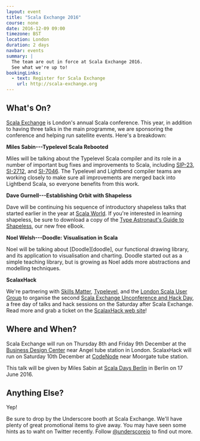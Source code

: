 ```yaml
---
layout: event
title: "Scala Exchange 2016"
course: none
date: 2016-12-09 09:00
timezone: BST
location: London
duration: 2 days
navbar: events
summary: |
  The team are out in force at Scala Exchange 2016.
  See what we're up to!
bookingLinks:
  - text: Register for Scala Exchange
    url: http://scala-exchange.org
---
```


## What's On?

[Scala Exchange][scalax] is London's annual Scala conference.
This year, in addition to having three talks in the main programme,
we are sponsoring the conference and helping run satellite events.
Here's a breakdown:

**Miles Sabin---Typelevel Scala Rebooted**

Miles will be talking about the Typelevel Scala compiler
and its role in a number of important bug fixes and improvements to Scala,
including [SIP-23][sip23], [SI-2712][si2712], and [SI-7046][si7046].
The Typelevel and Lightbend compiler teams are working closely
to make sure all improvements are merged back into Lightbend Scala,
so everyone benefits from this work.

**Dave Gurnell---Establishing Orbit with Shapeless**

Dave will be continuing his sequence of introductory shapeless talks
that started earlier in the year at [Scala World][scala-world].
If you're interested in learning shapeless,
be sure to download a copy of
the [Type Astronaut's Guide to Shapeless][shapeless-guide], our new free eBook.

**Noel Welsh---Doodle: Visualisation in Scala**

Noel will be talking about [Doodle][doodle], our functional drawing library,
and its application to visualisation and charting.
Doodle started out as a simple teaching library,
but is growing as Noel adds more abstractions and modelling techniques.

**ScalaxHack**

We're partnering with [Skills Matter][skills-matter],
[Typelevel][typelevel], and the [London Scala User Group][lsug]
to organise the second [Scala Exchange Unconference and Hack Day][scalaxhack],
a free day of talks and hack sessions on the Saturday after Scala Exchange.
Read more and grab a ticket on the [ScalaxHack web site][scalaxhack]!

## Where and When?

Scala Exchange will run on Thursday 8th and Friday 9th December
at the [Business Design Center][bcd] near Angel tube station in London.
ScalaxHack will run on Saturday 10th December at [CodeNode][codenode]
near Moorgate tube station.

This talk will be given by Miles Sabin at [Scala Days Berlin][scala-days-berlin] in Berlin on 17 June 2016.

## Anything Else?

Yep!

Be sure to drop by the Underscore booth at Scala Exchange.
We'll have plenty of great promotional items to give away.
You may have seen some hints as to waht on Twitter recently.
Follow [@underscoreio][twitter] to find out more.

[scalax]: http://scala-exchange.com
[scala-days-berlin]: http://event.scaladays.org/scaladays-berlin-2016
[sip23]: http://docs.scala-lang.org/sips/pending/42.type.html
[si2712]: https://issues.scala-lang.org/browse/SI-2712
[si7046]: https://issues.scala-lang.org/browse/SI-7046
[scala-world]: https://scala.world/
[shapeless-guide]: /books/shapeless-guide
[skills-matter]: http://skillsmatter.com
[typelevel]: http://typelevel.org
[lsug]: http://meetup.com/london-scala
[scalaxhack]: https://skillsmatter.com/conferences/7975-scalaxhack
[bcd]: http://www.businessdesigncentre.co.uk/
[codenode]: https://skillsmatter.com/contact-us
[twitter]: http://twitter.com/underscoreio
